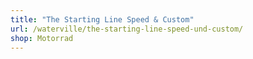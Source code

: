 ```yaml
---
title: "The Starting Line Speed & Custom"
url: /waterville/the-starting-line-speed-und-custom/
shop: Motorrad
---
```

